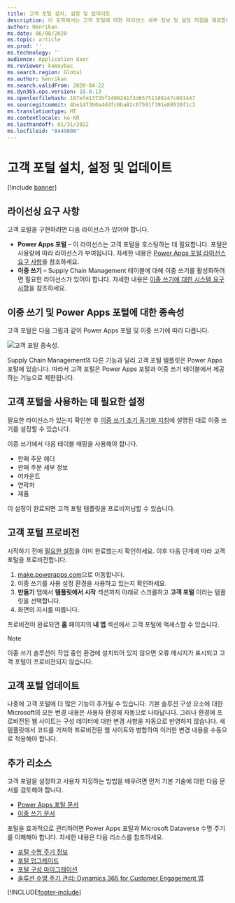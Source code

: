 ```yaml
---
title: 고객 포털 설치, 설정 및 업데이트
description: 이 토픽에서는 고객 포털에 대한 라이선스 세부 정보 및 설정 지침을 제공합니다.
author: Henrikan
ms.date: 06/08/2020
ms.topic: article
ms.prod: ''
ms.technology: ''
audience: Application User
ms.reviewer: kamaybac
ms.search.region: Global
ms.author: henrikan
ms.search.validFrom: 2020-04-22
ms.dyn365.ops.version: 10.0.13
ms.openlocfilehash: 187efe1372bf2400241f3d65751189247c001447
ms.sourcegitcommit: 4be1473b0a4ddfc0ba82c07591f391e89538f1c3
ms.translationtype: HT
ms.contentlocale: ko-KR
ms.lasthandoff: 01/31/2022
ms.locfileid: "8449800"
---
```

# <a name="install-set-up-and-update-the-customer-portal"></a>고객 포털 설치, 설정 및 업데이트

[!include [banner](../includes/banner.md)]


## <a name="licensing-requirements"></a>라이선싱 요구 사항

고객 포털을 구현하려면 다음 라이선스가 있어야 합니다.

- **Power Apps 포털** – 이 라이선스는 고객 포털을 호스팅하는 데 필요합니다. 포털은 사용량에 따라 라이선스가 부여됩니다. 자세한 내용은 [Power Apps 포털 라이선스 요구 사항](/power-platform/admin/powerapps-flow-licensing-faq#portals)을 참조하세요.
- **이중 쓰기** – Supply Chain Management 테이블에 대해 이중 쓰기를 활성화하려면 필요한 라이선스가 있어야 합니다. 자세한 내용은 [이중 쓰기에 대한 시스템 요구 사항](../../fin-ops-core/dev-itpro/data-entities/dual-write/dual-write-system-req.md)을 참조하세요.

## <a name="dependencies-on-dual-write-and-power-apps-portals"></a>이중 쓰기 및 Power Apps 포털에 대한 종속성

고객 포털은 다음 그림과 같이 Power Apps 포털 및 이중 쓰기에 따라 다릅니다.

![고객 포털 종속성.](media/customer-portal-elements.png "고객 포털 종속성")

Supply Chain Management의 다른 기능과 달리 고객 포털 템플릿은 Power Apps 포털에 있습니다. 따라서 고객 포털은 Power Apps 포털과 이중 쓰기 테이블에서 제공하는 기능으로 제한됩니다.

## <a name="required-setup-to-enable-the-customer-portal"></a><a name="required-setup"></a>고객 포털을 사용하는 데 필요한 설정

필요한 라이선스가 있는지 확인한 후 [이중 쓰기 초기 동기화 지침](../../fin-ops-core/dev-itpro/data-entities/dual-write/enable-entity-map.md)에 설명된 대로 이중 쓰기를 설정할 수 있습니다.

이중 쓰기에서 다음 테이블 매핑을 사용해야 합니다.

- 판매 주문 헤더
- 판매 주문 세부 정보
- 어카운트
- 연락처
- 제품

이 설정이 완료되면 고객 포털 템플릿을 프로비저닝할 수 있습니다.

## <a name="provision-the-customer-portal"></a>고객 포털 프로비전

시작하기 전에 [필요한 설정](#required-setup)을 이미 완료했는지 확인하세요. 이후 다음 단계에 따라 고객 포털을 프로비전합니다.

1. [make.powerapps.com](https://make.powerapps.com/)으로 이동합니다.
2. 이중 쓰기를 사용 설정 환경을 사용하고 있는지 확인하세요.
3. **만들기** 탭에서 **템플릿에서 시작** 섹션까지 아래로 스크롤하고 **고객 포털** 이라는 템플릿을 선택합니다.
4. 화면의 지시를 따릅니다.

프로비전이 완료되면 **홈** 페이지의 **내 앱** 섹션에서 고객 포털에 액세스할 수 있습니다.

> [!NOTE]
> 이중 쓰기 솔루션이 작업 중인 환경에 설치되어 있지 않으면 오류 메시지가 표시되고 고객 포털이 프로비전되지 않습니다.

## <a name="update-the-customer-portal"></a>고객 포털 업데이트

나중에 고객 포털에 더 많은 기능이 추가될 수 있습니다. 기본 솔루션 구성 요소에 대한 Microsoft의 모든 변경 내용은 사용자 환경에 자동으로 나타납니다. 그러나 환경에 프로비전된 웹 사이트는 구성 데이터에 대한 변경 사항을 자동으로 반영하지 않습니다. 새 템플릿에서 코드를 가져와 프로비전된 웹 사이트와 병합하여 이러한 변경 내용을 수동으로 적용해야 합니다.

## <a name="additional-resources"></a>추가 리소스

고객 포털을 설정하고 사용자 지정하는 방법을 배우려면 먼저 기본 기술에 대한 다음 문서를 검토해야 합니다.

- [Power Apps 포털 문서](/powerapps/maker/portals/overview)
- [이중 쓰기 문서](../../fin-ops-core/dev-itpro/data-entities/dual-write/dual-write-home-page.md)

포털을 효과적으로 관리하려면 Power Apps 포털과 Microsoft Dataverse 수명 주기를 이해해야 합니다. 자세한 내용은 다음 리소스를 참조하세요.

- [포털 수명 주기 정보](/powerapps/maker/portals/admin/portal-lifecycle)
- [포털 업그레이드](/powerapps/maker/portals/admin/upgrade-portal)
- [포털 구성 마이그레이션](/powerapps/maker/portals/admin/migrate-portal-configuration)
- [솔루션 수명 주기 관리: Dynamics 365 for Customer Engagement 앱](https://www.microsoft.com/download/details.aspx?id=57777)


[!INCLUDE[footer-include](../../includes/footer-banner.md)]
